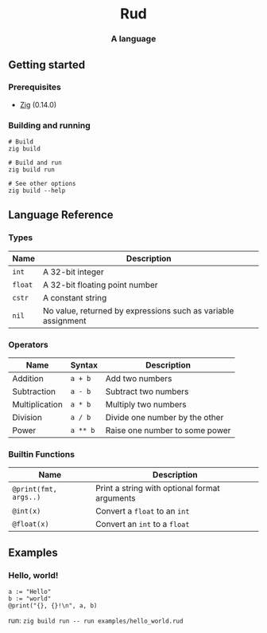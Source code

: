 <h1 align="center">Rud</h1>
<h3 align="center">A language</h3>

## Getting started
### Prerequisites
- [Zig](https://ziglang.org) (0.14.0)

### Building and running
```
# Build
zig build

# Build and run
zig build run

# See other options
zig build --help
```

## Language Reference
### Types
| Name    | Description                                                   |
|---------|---------------------------------------------------------------|
| `int`   | A 32-bit integer                                              |
| `float` | A 32-bit floating point number                                |
| `cstr`  | A constant string                                             |
| `nil`   | No value, returned by expressions such as variable assignment |

### Operators
| Name           | Syntax   | Description                    |
|----------------|----------|--------------------------------|
| Addition       | `a + b`  | Add two numbers                |
| Subtraction    | `a - b`  | Subtract two numbers           |
| Multiplication | `a * b`  | Multiply two numbers           |
| Division       | `a / b`  | Divide one number by the other |
| Power          | `a ** b` | Raise one number to some power |

### Builtin Functions
| Name                  | Description                                   |
|-----------------------|-----------------------------------------------|
| `@print(fmt, args..)` | Print a string with optional format arguments |
| `@int(x)`             | Convert a `float` to an `int`                 |
| `@float(x)`           | Convert an `int` to a `float`                 |

## Examples
### Hello, world!
```
a := "Hello"
b := "world"
@print("{}, {}!\n", a, b)
```
run: `zig build run -- run examples/hello_world.rud`
